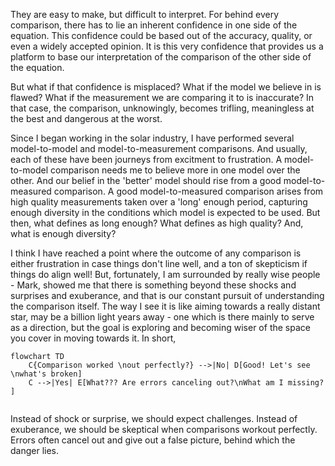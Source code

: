 They are easy to make, but difficult to interpret. For behind every comparison, there has to lie an inherent confidence in one side of the equation. This confidence could be based out of the accuracy, quality, or even a widely accepted opinion. It is this very confidence that provides us a platform to base our interpretation of the comparison of the other side of the equation.

But what if that confidence is misplaced? What if the model we believe in is flawed? What if the measurement we are comparing it to is inaccurate? In that case, the comparison, unknowingly, becomes trifling, meaningless at the best and dangerous at the worst.

Since I began working in the solar industry, I have performed several model-to-model and model-to-measurement comparisons. And usually, each of these have been journeys from excitment to frustration. A model-to-model comparison needs me to believe more in one model over the other. And our belief in the 'better' model should rise from a good model-to-measured comparison. A good model-to-measured comparison arises from high quality measurements taken over a 'long' enough period, capturing enough diversity in the conditions which model is expected to be used. But then, what defines as long enough? What defines as high quality? And, what is enough diversity?

I think I have reached a point where the outcome of any comparison is either frustration in case things don't line well, and a ton of skepticism if things do align well! But, fortunately, I am surrounded by really wise people - Mark, showed me that there is something beyond these shocks and surprises and exuberance, and that is our constant pursuit of understanding the comparison itself. The way I see it is like aiming towards a really distant star, may be a billion light years away - one which is there mainly to serve as a direction, but the goal is exploring and becoming wiser of the space you cover in moving towards it. In short, 

```mermaid
flowchart TD
    C{Comparison worked \nout perfectly?} -->|No| D[Good! Let's see \nwhat's broken]
    C -->|Yes| E[What??? Are errors canceling out?\nWhat am I missing? ]
      
```

Instead of shock or surprise, we should expect challenges. Instead of exuberance, we should be skeptical when comparisons workout perfectly. Errors often cancel out and give out a false picture, behind which the danger lies.
